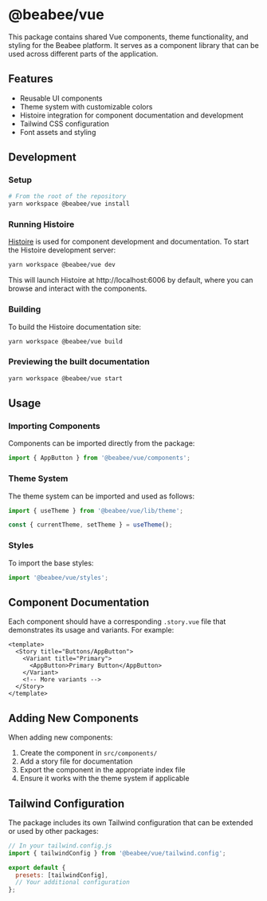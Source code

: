 # @beabee/vue

This package contains shared Vue components, theme functionality, and styling for the Beabee platform. It serves as a component library that can be used across different parts of the application.

## Features

- Reusable UI components
- Theme system with customizable colors
- Histoire integration for component documentation and development
- Tailwind CSS configuration
- Font assets and styling

## Development

### Setup

```sh
# From the root of the repository
yarn workspace @beabee/vue install
```

### Running Histoire

[Histoire](https://histoire.dev/) is used for component development and documentation. To start the Histoire development server:

```sh
yarn workspace @beabee/vue dev
```

This will launch Histoire at http://localhost:6006 by default, where you can browse and interact with the components.

### Building

To build the Histoire documentation site:

```sh
yarn workspace @beabee/vue build
```

### Previewing the built documentation

```sh
yarn workspace @beabee/vue start
```

## Usage

### Importing Components

Components can be imported directly from the package:

```ts
import { AppButton } from '@beabee/vue/components';
```

### Theme System

The theme system can be imported and used as follows:

```ts
import { useTheme } from '@beabee/vue/lib/theme';

const { currentTheme, setTheme } = useTheme();
```

### Styles

To import the base styles:

```ts
import '@beabee/vue/styles';
```

## Component Documentation

Each component should have a corresponding `.story.vue` file that demonstrates its usage and variants. For example:

```vue
<template>
  <Story title="Buttons/AppButton">
    <Variant title="Primary">
      <AppButton>Primary Button</AppButton>
    </Variant>
    <!-- More variants -->
  </Story>
</template>
```

## Adding New Components

When adding new components:

1. Create the component in `src/components/`
2. Add a story file for documentation
3. Export the component in the appropriate index file
4. Ensure it works with the theme system if applicable

## Tailwind Configuration

The package includes its own Tailwind configuration that can be extended or used by other packages:

```js
// In your tailwind.config.js
import { tailwindConfig } from '@beabee/vue/tailwind.config';

export default {
  presets: [tailwindConfig],
  // Your additional configuration
};
```
